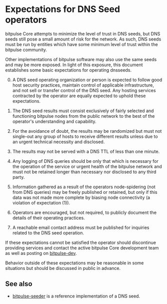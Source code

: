 Expectations for DNS Seed operators
====================================

bitpulse Core attempts to minimize the level of trust in DNS seeds,
but DNS seeds still pose a small amount of risk for the network.
As such, DNS seeds must be run by entities which have some minimum
level of trust within the bitpulse community.

Other implementations of bitpulse software may also use the same
seeds and may be more exposed. In light of this exposure, this
document establishes some basic expectations for operating dnsseeds.

0. A DNS seed operating organization or person is expected to follow good
host security practices, maintain control of applicable infrastructure,
and not sell or transfer control of the DNS seed. Any hosting services
contracted by the operator are equally expected to uphold these expectations.

1. The DNS seed results must consist exclusively of fairly selected and
functioning bitpulse nodes from the public network to the best of the
operator's understanding and capability.

2. For the avoidance of doubt, the results may be randomized but must not
single-out any group of hosts to receive different results unless due to an
urgent technical necessity and disclosed.

3. The results may not be served with a DNS TTL of less than one minute.

4. Any logging of DNS queries should be only that which is necessary
for the operation of the service or urgent health of the bitpulse
network and must not be retained longer than necessary nor disclosed
to any third party.

5. Information gathered as a result of the operators node-spidering
(not from DNS queries) may be freely published or retained, but only
if this data was not made more complete by biasing node connectivity
(a violation of expectation (1)).

6. Operators are encouraged, but not required, to publicly document the
details of their operating practices.

7. A reachable email contact address must be published for inquiries
related to the DNS seed operation.

If these expectations cannot be satisfied the operator should
discontinue providing services and contact the active bitpulse
Core development team as well as posting on
[bitpulse-dev](https://lists.linuxfoundation.org/mailman/listinfo/bitpulse-dev).

Behavior outside of these expectations may be reasonable in some
situations but should be discussed in public in advance.

See also
----------
- [bitpulse-seeder](https://github.com/sipa/bitpulse-seeder) is a reference implementation of a DNS seed.
